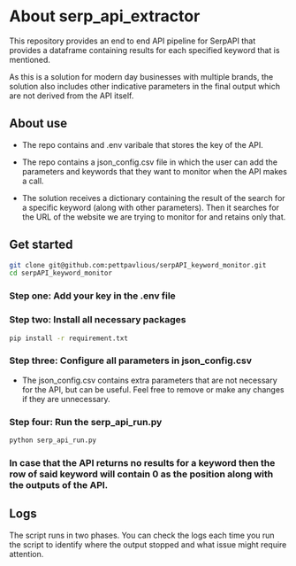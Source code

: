 # About serp_api_extractor

This repository provides an end to end API pipeline for SerpAPI that provides a dataframe containing results for each specified keyword that is mentioned.

As this is a solution for modern day businesses with multiple brands, the solution also includes other indicative parameters in the final output which are not derived from the API itself.


## About use

- The repo contains and .env varibale that stores the key of the API.


- The repo contains a json_config.csv file in which the user can add the parameters and keywords that they want to monitor when the API makes a call.


- The solution receives a dictionary containing the result of the search for a specific keyword (along with other parameters). Then it searches for the URL of the website we are trying to monitor for and retains only that.

## Get started

```bash
git clone git@github.com:pettpavlious/serpAPI_keyword_monitor.git
cd serpAPI_keyword_monitor
```

### Step one: Add your key in the .env file

### Step two: Install all necessary packages

```bash
pip install -r requirement.txt
```
### Step three: Configure all parameters in json_config.csv

- The json_config.csv contains extra parameters that are not necessary for the API, but can be useful. Feel free to remove or make any changes if they are unnecessary.

### Step four: Run the serp_api_run.py
```bash
python serp_api_run.py 
```

### In case that the API returns no results for a keyword then the row of said keyword will contain 0 as the position along with the outputs of the API.

## Logs

The script runs in two phases. You can check the logs each time you run the script to identify where the output stopped and what issue might require attention.
